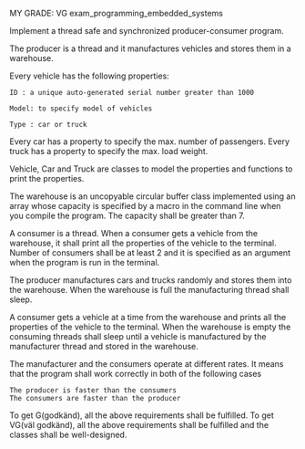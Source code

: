 MY GRADE: VG 
exam_programming_embedded_systems

Implement a thread safe and synchronized producer-consumer program.

The producer is a thread and it manufactures vehicles and stores them in a warehouse.

 

Every vehicle has the following properties:

    ID : a unique auto-generated serial number greater than 1000

    Model: to specify model of vehicles

    Type : car or truck

Every car has a property to specify the max. number of passengers.
Every truck has a property to specify the max. load weight.

 

Vehicle, Car and Truck are classes to model the properties and functions to print the properties.


The warehouse is an uncopyable circular buffer class implemented using an array whose capacity is specified by a macro in the command line when you compile the program. The capacity shall be greater than 7.

 

A consumer is a thread. When a consumer gets a vehicle from the warehouse, it shall print all the properties of the vehicle to the terminal. Number of consumers shall be at least 2 and it is specified as an argument when the program is run in the terminal.

 

The producer manufactures cars and trucks randomly and stores them into the warehouse. When the warehouse is full the manufacturing thread shall sleep.


A consumer gets a vehicle at a time from the warehouse and prints all the properties of the vehicle to the terminal. When the warehouse is empty the consuming threads shall sleep until a vehicle is manufactured by the manufacturer thread and stored in the warehouse.


The manufacturer and the consumers operate at different rates. It means that the program shall work correctly in both of the following cases

    The producer is faster than the consumers
    The consumers are faster than the producer

 

To get G(godkänd), all the above requirements shall be fulfilled.
To get VG(väl godkänd), all the above requirements shall be fulfilled and the classes shall be well-designed.
